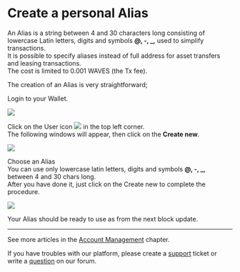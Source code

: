 # Create a personal Alias

An Alias is a string between 4 and 30 characters long consisting of lowercase Latin letters, digits and symbols **@, -, \_,** used to simplify transactions.  
It is possible to specify aliases instead of full address for asset transfers and leasing transactions.  
The cost is limited to 0.001 WAVES \(the Tx fee\).

The creation of an Alias is very straightforward;

Login to your Wallet.

![](/_assets/creating_an_alias_01.png)

Click on the User icon ![](/_assets/creating_an_alias_02.png) in the top left corner.  
The following windows will appear, then click on the **Create new**.

![](/_assets/creating_an_alias_03.png)

Choose an Alias  
You can use only lowercase latin letters, digits and symbols **@, -, \_,** between 4 and 30 chars long.  
After you have done it, just click on the Create new to complete the procedure.

![](/_assets/creating_an_alias_04.png)

Your Alias should be ready to use as from the next block update.

___

See more articles in the [Account Management](/waves-client/account-management.md) chapter.

If you have troubles with our platform, please create a [support](https://support.wavesplatform.com/) ticket or write a [question](https://forum.wavesplatform.com/) on our forum.
